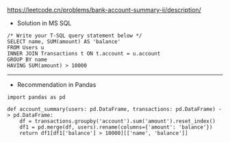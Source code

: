 https://leetcode.cn/problems/bank-account-summary-ii/description/ 

- Solution in MS SQL
```
/* Write your T-SQL query statement below */
SELECT name, SUM(amount) AS 'balance'
FROM Users u
INNER JOIN Transactions t ON t.account = u.account
GROUP BY name
HAVING SUM(amount) > 10000
```

---

- Recommendation in Pandas
```
import pandas as pd

def account_summary(users: pd.DataFrame, transactions: pd.DataFrame) -> pd.DataFrame:
    df = transactions.groupby('account').sum('amount').reset_index()
    df1 = pd.merge(df, users).rename(columns={'amount': 'balance'})
    return df1[df1['balance'] > 10000][['name', 'balance']]

    
```
